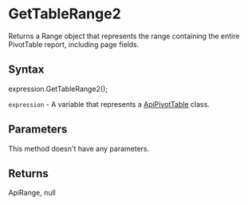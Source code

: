 # GetTableRange2

Returns a Range object that represents the range containing the entire PivotTable report,
including page fields.

## Syntax

expression.GetTableRange2();

`expression` - A variable that represents a [ApiPivotTable](../ApiPivotTable.md) class.

## Parameters

This method doesn't have any parameters.

## Returns

ApiRange, null
